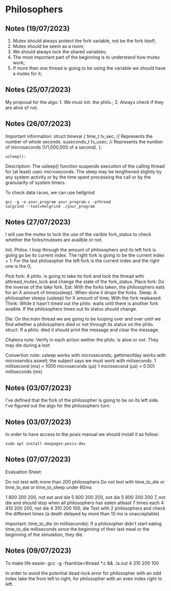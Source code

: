 # Philosophers

## Notes (19/07/2023)

1. Mutex should always protect the fork variable, not be the fork itself;
2. Mutex should be seem as a room;
3. We should always lock the shared variables;
4. The most important part of the beginning is to understand how mutex work;
5. If more than one thread is going to be using the variable we should have a mutex for it;

## Notes (25/07/2023)

My proposal for the algo:
	1. We must init. the philo.;
	2. Always check if they are alive of not.

## Notes (26/07/2023)


Important information:
	struct timeval {
		time_t      tv_sec;     // Represents the number of whole seconds.
		suseconds_t tv_usec;    // Represents the number of microseconds (1/1,000,000 of a second).
	};

	usleep():

Description:
The usleep() function suspends execution of the calling thread for (at least) usec microseconds. The sleep may be lengthened slightly by any system activity or by the time spent processing the call or by the granularity of system timers. 

To check data races, we can use hellgrind

	gcc -g -o your_program your_program.c -pthread
	valgrind --tool=helgrind ./your_program

## Notes (27/07/2023)

I will use the mutex to lock the use of the varible fork_status to check whether the forks/mutexes are availble or not.

Init. Philos:
	I loop through the amount of philosophers and its left fork is going go be its current index. The right fork is going to be the current index + 1. For the last philosopher the left fork is the current index and the right one is the 0;

Pick fork:
	A philo. is going to take its fork and lock the thread with pthread_mutex_lock and change the state of the fork_status.
Place fork:
	Do the inverse of the take fork.
Eat:
	With the forks taken, the philosophers eats for an X amount of time(usleep). When done it drops the forks.
Sleep:
	A philosopher sleeps (usleep) for X amount of time; With the fork realeased.
Think:
	While it hasn't timed out the philo. waits until there is another fork avaible. If the philosophers times out its status should change.

Die:
	On the main thread we are going to be looping over and over until we find whether a philosophers died or not through its status on the philo. struct.
	If a philo. died it should print the message and clear the message.

Chaleira note: Verify in each action wether the philo. is alive or not. They may die during a loot


Convertion note: usleep works with microseconds; gettimeofday works with microsendcs aswell; the subject says we must work with miliseconds.
	1 millisecond (ms) = 1000 microseconds (μs)
	1 microsecond (μs) = 0.001 milliseconds (ms)

## Notes (03/07/2023)

I've defined that the fork of the philosopher is going to be on its left side.
I've figured out the algo for the philosophers turn.

## Notes (03/07/2023)

In order to have access to the posix manual we should install it as follow:

```
sudo apt install manpages-posix-dev
```


## Notes (07/07/2023)

Evaluation Sheet:

Do not test with more than 200 philosophers
Do not test with time_to_die or time_to_eat or time_to_sleep under 60ms

1 800 200 200, not eat and die
5 800 200 200, not die
5 800 200 200 7, not die and should stop when all philosophers has eaten atleast 7 times each
4 410 200 200, not die
4 310 200 100, die
Test with 2 philosophers and check the different times (a death delayed by more than 10 ms is unacceptable)

Important: 
 time_to_die (in milliseconds): If a philosopher didn’t start eating time_to_die milliseconds since the beginning of their last meal or the beginning of the simulation, they die.

## Notes (09/07/2023)

To make life easier:
	gcc -g -fsanitize=thread *.c && ./a.out 4 310 200 100

In order to avoid the potential dead-lock error for philosopher with an odd index
take the from left to right, for philosopher with an even index right to left.
